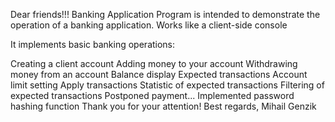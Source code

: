 Dear friends!!! Banking Application Program is intended to demonstrate the operation of a banking application. Works like a client-side console

It implements basic banking operations:

Creating a client account
Adding money to your account
Withdrawing money from an account
Balance display
Expected transactions
Account limit setting
Apply transactions
Statistic of expected transactions
Filtering of expected transactions
Postponed payment...
Implemented password hashing function
Thank you for your attention! Best regards, Mihail Genzik
